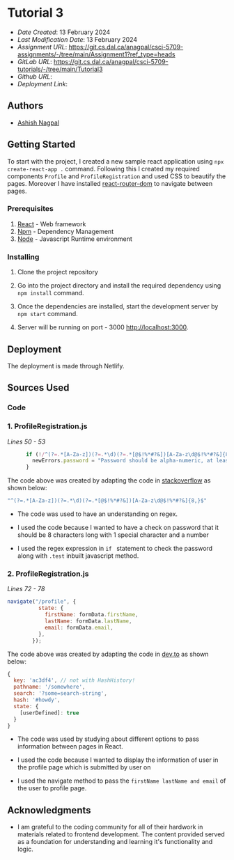 
# Tutorial 3

* *Date Created*: 13 February 2024
* *Last Modification Date*: 13 February 2024
* *Assignment URL*: https://git.cs.dal.ca/anagpal/csci-5709-assignments/-/tree/main/Assignment1?ref_type=heads
* *GitLab URL*: https://git.cs.dal.ca/anagpal/csci-5709-tutorials/-/tree/main/Tutorial3
* *Github URL*: 
* *Deployment Link*: 


## Authors

* [Ashish Nagpal](ashish.nagpal@dal.ca)

## Getting Started

To start with the project, I created a new sample react application using ```npx create-react-app .``` command. Following this I created my required components ``Profile`` and ``ProfileRegistration`` and used CSS to beautify the pages. Moreover I have installed [react-router-dom](https://www.npmjs.com/package/react-router-dom) to navigate between pages.

### Prerequisites

1. [React](https://legacy.reactjs.org/docs/getting-started.html/) - Web framework
2. [Npm](https://docs.npmjs.com//) - Dependency Management
3. [Node](https://nodejs.org/docs/latest/api/) - Javascript Runtime environment

### Installing

1. Clone the project repository

2. Go into the project directory and install the required dependency using ```npm install``` command.

3. Once the dependencies are installed, start the development server by ```npm start``` command.

4. Server will be running on port - 3000 [http://localhost:3000](http://localhost:3000). 

## Deployment

The deployment is made through Netlify. 

## Sources Used

### Code 

### 1.  ProfileRegistration.js

*Lines 50 - 53*

```js
      if (!/^(?=.*[A-Za-z])(?=.*\d)(?=.*[@$!%*#?&])[A-Za-z\d@$!%*#?&]{8,}$/.test(formData.password)) {
        newErrors.password = "Password should be alpha-numeric, at least 8 characters long and have atleast 1 special character ";
      }
```

The code above was created by adapting the code in [stackoverflow](https://stackoverflow.com/a/21456918) as shown below: 

```js
"^(?=.*[A-Za-z])(?=.*\d)(?=.*[@$!%*#?&])[A-Za-z\d@$!%*#?&]{8,}$"
```

- The code was used to have an understanding on regex.

- I used the code because I wanted to have a check on password that it should be 8 characters long with 1 special character and a number

- I used the regex expression in ``if `` statement to check the password along with ``.test`` inbuilt javascript method.

### 2.  ProfileRegistration.js

*Lines 72 - 78*

```js
navigate("/profile", {
          state: {
            firstName: formData.firstName,
            lastName: formData.lastName,
            email: formData.email,
          },
        });
```

The code above was created by adapting the code in [dev.to](https://dev.to/raaynaldo/react-router-usehistory-uselocation-and-useparams-10cd) as shown below: 

```js
{
  key: 'ac3df4', // not with HashHistory!
  pathname: '/somewhere',
  search: '?some=search-string',
  hash: '#howdy',
  state: {
    [userDefined]: true
  }
}
```

- The code was used by studying about different options to pass information between pages in React.

- I used the code because I wanted to display the information of user in the profile page which is submitted by user on

- I used the navigate method to pass the ``firstName lastName and email`` of the user to profile page.

## Acknowledgments
* I am grateful to the coding community for all of their hardwork in materials related to frontend development. The content provided served as a foundation for understanding and learning it's functionality and logic. 